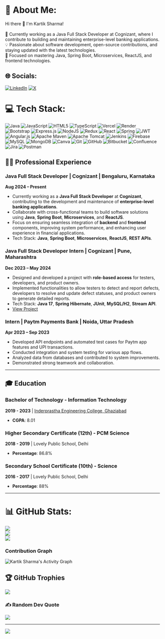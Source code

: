 # 💫 About Me:
Hi there 👋 I'm Kartik Sharma!<br><br>💼 Currently working as a Java Full Stack Developer at Cognizant, where I contribute to building and maintaining enterprise-level banking applications.<br>💡 Passionate about software development, open-source contributions, and staying updated with the latest technologies.<br>🔧 Focused on mastering Java, Spring Boot, Microservices, ReactJS, and frontend technologies.


## 🌐 Socials:
[![LinkedIn](https://img.shields.io/badge/LinkedIn-%230077B5.svg?logo=linkedin&logoColor=white)](https://linkedin.com/in/kartik-sharma-6b47b3210) [![X](https://img.shields.io/badge/X-black.svg?logo=X&logoColor=white)](https://x.com/krtksharma7) 

# 💻 Tech Stack:
![Java](https://img.shields.io/badge/java-%23ED8B00.svg?style=flat&logo=openjdk&logoColor=white) ![JavaScript](https://img.shields.io/badge/javascript-%23323330.svg?style=flat&logo=javascript&logoColor=%23F7DF1E) ![HTML5](https://img.shields.io/badge/html5-%23E34F26.svg?style=flat&logo=html5&logoColor=white) ![TypeScript](https://img.shields.io/badge/typescript-%23007ACC.svg?style=flat&logo=typescript&logoColor=white) ![Vercel](https://img.shields.io/badge/vercel-%23000000.svg?style=flat&logo=vercel&logoColor=white) ![Render](https://img.shields.io/badge/Render-%46E3B7.svg?style=flat&logo=render&logoColor=white) ![Bootstrap](https://img.shields.io/badge/bootstrap-%238511FA.svg?style=flat&logo=bootstrap&logoColor=white) ![Express.js](https://img.shields.io/badge/express.js-%23404d59.svg?style=flat&logo=express&logoColor=%2361DAFB) ![NodeJS](https://img.shields.io/badge/node.js-6DA55F?style=flat&logo=node.js&logoColor=white) ![Redux](https://img.shields.io/badge/redux-%23593d88.svg?style=flat&logo=redux&logoColor=white) ![React](https://img.shields.io/badge/react-%2320232a.svg?style=flat&logo=react&logoColor=%2361DAFB) ![Spring](https://img.shields.io/badge/spring-%236DB33F.svg?style=flat&logo=spring&logoColor=white) ![JWT](https://img.shields.io/badge/JWT-black?style=flat&logo=JSON%20web%20tokens) ![Angular.js](https://img.shields.io/badge/angular.js-%23E23237.svg?style=flat&logo=angularjs&logoColor=white) ![Apache Maven](https://img.shields.io/badge/Apache%20Maven-C71A36?style=flat&logo=Apache%20Maven&logoColor=white) ![Apache Tomcat](https://img.shields.io/badge/apache%20tomcat-%23F8DC75.svg?style=flat&logo=apache-tomcat&logoColor=black) ![Jenkins](https://img.shields.io/badge/jenkins-%232C5263.svg?style=flat&logo=jenkins&logoColor=white) ![Firebase](https://img.shields.io/badge/firebase-a08021?style=flat&logo=firebase&logoColor=ffcd34) ![MySQL](https://img.shields.io/badge/mysql-4479A1.svg?style=flat&logo=mysql&logoColor=white) ![MongoDB](https://img.shields.io/badge/MongoDB-%234ea94b.svg?style=flat&logo=mongodb&logoColor=white) ![Canva](https://img.shields.io/badge/Canva-%2300C4CC.svg?style=flat&logo=Canva&logoColor=white) ![Git](https://img.shields.io/badge/git-%23F05033.svg?style=flat&logo=git&logoColor=white) ![GitHub](https://img.shields.io/badge/github-%23121011.svg?style=flat&logo=github&logoColor=white) ![Bitbucket](https://img.shields.io/badge/bitbucket-%230047B3.svg?style=flat&logo=bitbucket&logoColor=white) ![Confluence](https://img.shields.io/badge/confluence-%23172BF4.svg?style=flat&logo=confluence&logoColor=white) ![Jira](https://img.shields.io/badge/jira-%230A0FFF.svg?style=flat&logo=jira&logoColor=white) ![Postman](https://img.shields.io/badge/Postman-FF6C37?style=flat&logo=postman&logoColor=white)

## 🧑‍💻 Professional Experience

### **Java Full Stack Developer** | **Cognizant** | Bengaluru, Karnataka  
**Aug 2024 – Present**  
- Currently working as a **Java Full Stack Developer** at **Cognizant**, contributing to the development and maintenance of **enterprise-level banking applications**.
- Collaborate with cross-functional teams to build software solutions using **Java**, **Spring Boot**, **Microservices**, and **ReactJS**.
- Focus on ensuring seamless integration of **backend** and **frontend** components, improving system performance, and enhancing user experience in financial applications.  
- Tech Stack: **Java**, **Spring Boot**, **Microservices**, **ReactJS**, **REST APIs**.

### **Java Full Stack Developer Intern** | **Cognizant** | Pune, Maharashtra  
**Dec 2023 – May 2024**  
- Designed and developed a project with **role-based access** for testers, developers, and product owners.  
- Implemented functionalities to allow testers to detect and report defects, developers to resolve and update defect statuses, and product owners to generate detailed reports.  
- Tech Stack: **Java 17**, **Spring Hibernate**, **JUnit**, **MySQL/H2**, **Stream API**.  
- [View Project](https://defect-frontend.vercel.app/)

### **Intern** | **Paytm Payments Bank** | Noida, Uttar Pradesh  
**Apr 2023 – Sep 2023**  
- Developed API endpoints and automated test cases for Paytm app features and UPI transactions.  
- Conducted integration and system testing for various app flows.  
- Analyzed data from databases and contributed to system improvements.  
- Demonstrated strong teamwork and collaboration.

---

## 🎓 Education

### **Bachelor of Technology** - Information Technology  
**2019 - 2023** | [Inderprastha Engineering College, Ghaziabad](https://www.ipec.org.in/)  
- **CGPA**: 8.01

### **Higher Secondary Certificate (12th)** - PCM Science  
**2018 - 2019** | Lovely Public School, Delhi  
- **Percentage**: 86.8%

### **Secondary School Certificate (10th)** - Science  
**2016 - 2017** | Lovely Public School, Delhi  
- **Percentage**: 88%

---

# 📊 GitHub Stats:
![](https://github-readme-stats.vercel.app/api?username=krtksharma&theme=codeSTACKr&hide_border=false&include_all_commits=true&count_private=true)<br/>
![](https://github-readme-streak-stats.herokuapp.com/?user=krtksharma&theme=codeSTACKr&hide_border=false)<br/>
![](https://github-readme-stats.vercel.app/api/top-langs/?username=krtksharma&theme=codeSTACKr&hide_border=false&include_all_commits=true&count_private=true&layout=compact)

### Contribution Graph

![Kartik Sharma's Activity Graph](https://github-readme-activity-graph.vercel.app/graph?username=krtksharma&theme=gruvbox)


## 🏆 GitHub Trophies
![](https://github-profile-trophy.vercel.app/?username=krtksharma&theme=onedark&no-frame=false&no-bg=false&margin-w=4)

### ✍️ Random Dev Quote
![](https://quotes-github-readme.vercel.app/api?type=horizontal&theme=gruvbox)

---
[![](https://visitcount.itsvg.in/api?id=krtksharma&icon=0&color=0)](https://visitcount.itsvg.in)

<!-- Proudly created with GPRM ( https://gprm.itsvg.in ) -->
